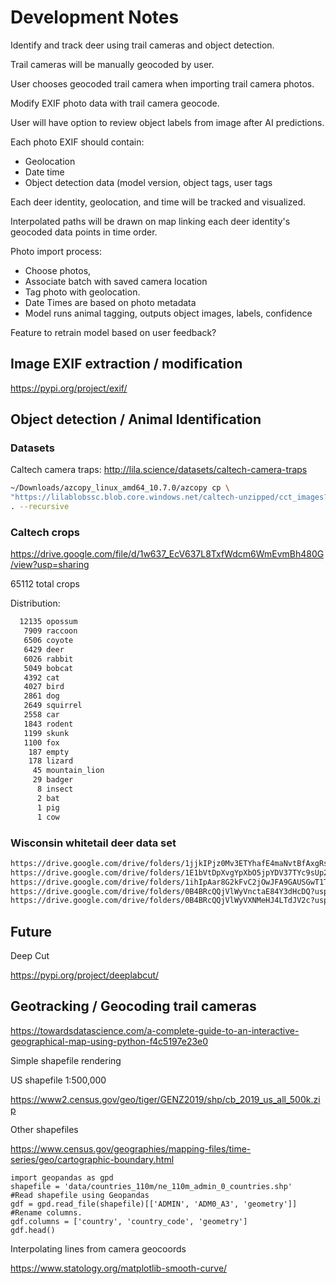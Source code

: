 # Development Notes

Identify and track deer using trail cameras and object detection.

Trail cameras will be manually geocoded by user.

User chooses geocoded trail camera when importing trail camera photos.

Modify EXIF photo data with trail camera geocode.

User will have option to review object labels from image after AI predictions.

Each photo EXIF should contain:

* Geolocation
* Date time
* Object detection data (model version, object tags, user tags

Each deer identity, geolocation, and time will be tracked and visualized.

Interpolated paths will be drawn on map linking each deer identity's geocoded data points in time order.

Photo import process:

* Choose photos,
* Associate batch with saved camera location
* Tag photo with geolocation.
* Date Times are based on photo metadata
* Model runs animal tagging, outputs object images, labels, confidence

Feature to retrain model based on user feedback?

## Image EXIF extraction / modification

https://pypi.org/project/exif/

## Object detection / Animal Identification

### Datasets

Caltech camera traps:
http://lila.science/datasets/caltech-camera-traps

```bash
~/Downloads/azcopy_linux_amd64_10.7.0/azcopy cp \
"https://lilablobssc.blob.core.windows.net/caltech-unzipped/cct_images?st=2020-01-01T00%3A00%3A00Z&se=2034-01-01T00%3A00%3A00Z&sp=rl&sv=2019-07-07&sr=c&sig=uNGA5/QrgqpnU4VeT5tBqhx0GN4Tu8jJ7neUyJqIQss%3D" \
. --recursive
```

### Caltech crops

https://drive.google.com/file/d/1w637_EcV637L8TxfWdcm6WmEvmBh480G/view?usp=sharing

65112 total crops

Distribution:

```bash
  12135 opossum
   7909 raccoon
   6506 coyote
   6429 deer
   6026 rabbit
   5049 bobcat
   4392 cat
   4027 bird
   2861 dog
   2649 squirrel
   2558 car
   1843 rodent
   1199 skunk
   1100 fox
    187 empty
    178 lizard
     45 mountain_lion
     29 badger
      8 insect
      2 bat
      1 pig
      1 cow
```

### Wisconsin whitetail deer data set

```bash
https://drive.google.com/drive/folders/1jjkIPjz0Mv3ETYhafE4maNvtBfAxgRsW?usp=sharing
https://drive.google.com/drive/folders/1E1bVtDpXvgYpXbO5jpYDV37TYc9sUp2C?usp=sharing
https://drive.google.com/drive/folders/1ihIpAar8G2kFvC2jOwJFA9GAUSGwT1Tb?usp=sharing
https://drive.google.com/drive/folders/0B4BRcQQjVlWyVnctaE84Y3dHcDQ?usp=sharing
https://drive.google.com/drive/folders/0B4BRcQQjVlWyVXNMeHJ4LTdJV2c?usp=sharing
```

## Future

Deep Cut

https://pypi.org/project/deeplabcut/

## Geotracking / Geocoding trail cameras
https://towardsdatascience.com/a-complete-guide-to-an-interactive-geographical-map-using-python-f4c5197e23e0

Simple shapefile rendering

US shapefile 1:500,000

https://www2.census.gov/geo/tiger/GENZ2019/shp/cb_2019_us_all_500k.zip

Other shapefiles

https://www.census.gov/geographies/mapping-files/time-series/geo/cartographic-boundary.html

```
import geopandas as gpd
shapefile = 'data/countries_110m/ne_110m_admin_0_countries.shp'
#Read shapefile using Geopandas
gdf = gpd.read_file(shapefile)[['ADMIN', 'ADM0_A3', 'geometry']]
#Rename columns.
gdf.columns = ['country', 'country_code', 'geometry']
gdf.head()
```

Interpolating lines from camera geocoords

https://www.statology.org/matplotlib-smooth-curve/
